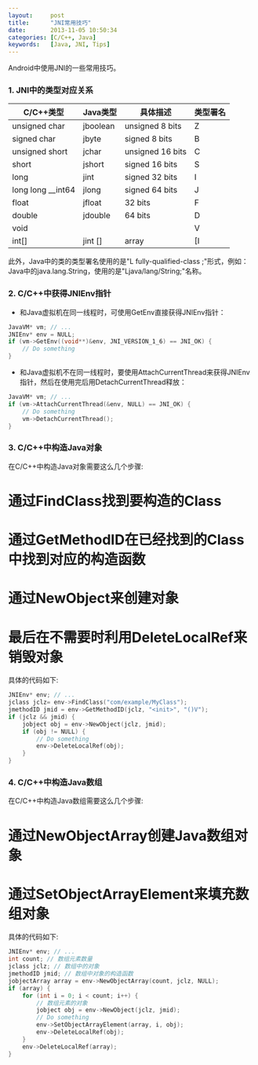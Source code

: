 ```yaml
---
layout:     post
title:      "JNI常用技巧"
date:       2013-11-05 10:50:34
categories: [C/C++, Java]
keywords:   [Java, JNI, Tips]
---
```


Android中使用JNI的一些常用技巧。
<!--more-->

### 1. JNI中的类型对应关系

| C/C++类型          | Java类型 | 具体描述          | 类型署名 |
| ----------------- | -------- | ---------------- | ------- |
| unsigned char     | jboolean | unsigned 8 bits  | Z       |
| signed char       | jbyte    | signed 8 bits    | B       |
| unsigned short    | jchar    | unsigned 16 bits | C       |
| short             | jshort   | signed 16 bits   | S       |
| long              | jint     | signed 32 bits   | I       |
| long long __int64 | jlong    | signed 64 bits   | J       |
| float             | jfloat   | 32 bits          | F       |
| double            | jdouble  | 64 bits          | D       |
| void              |          |                  | V       |
| int[]             | jint []  | array            | [I      |

此外，Java中的类的类型署名使用的是"L fully-qualified-class ;"形式，例如：
Java中的java.lang.String，使用的是"Ljava/lang/String;"名称。

### 2. C/C++中获得JNIEnv指针

- 和Java虚拟机在同一线程时，可使用GetEnv直接获得JNIEnv指针：

```c
JavaVM* vm; // ...
JNIEnv* env = NULL;
if (vm->GetEnv((void**)&env, JNI_VERSION_1_6) == JNI_OK) {
	// Do something
}
```

- 和Java虚拟机不在同一线程时，要使用AttachCurrentThread来获得JNIEnv指针，然后在使用完后用DetachCurrentThread释放：

```c
JavaVM* vm; // ...
if (vm->AttachCurrentThread(&env, NULL) == JNI_OK) {
	// Do something
	vm->DetachCurrentThread();
}
```

### 3. C/C++中构造Java对象

在C/C++中构造Java对象需要这么几个步骤:

# 通过FindClass找到要构造的Class
# 通过GetMethodID在已经找到的Class中找到对应的构造函数
# 通过NewObject来创建对象
# 最后在不需要时利用DeleteLocalRef来销毁对象

具体的代码如下:

```c
JNIEnv* env; // ...
jclass jclz= env->FindClass("com/example/MyClass");
jmethodID jmid = env->GetMethodID(jclz, "<init>", "()V");
if (jclz && jmid) {
	jobject obj = env->NewObject(jclz, jmid);
	if (obj != NULL) {
		// Do something
		env->DeleteLocalRef(obj);
	}
}
```

### 4. C/C++中构造Java数组

在C/C++中构造Java数组需要这么几个步骤:

# 通过NewObjectArray创建Java数组对象
# 通过SetObjectArrayElement来填充数组对象

具体的代码如下:

```c
JNIEnv* env; // ...
int count; // 数组元素数量
jclass jclz; // 数组中的对象
jmethodID jmid; // 数组中对象的构造函数
jobjectArray array = env->NewObjectArray(count, jclz, NULL);
if (array) {
	for (int i = 0; i < count; i++) {
		// 数组元素的对象
		jobject obj = env->NewObject(jclz, jmid);
		// Do something
		env->SetObjectArrayElement(array, i, obj);
		env->DeleteLocalRef(obj);
	}
	env->DeleteLocalRef(array);
}
```
